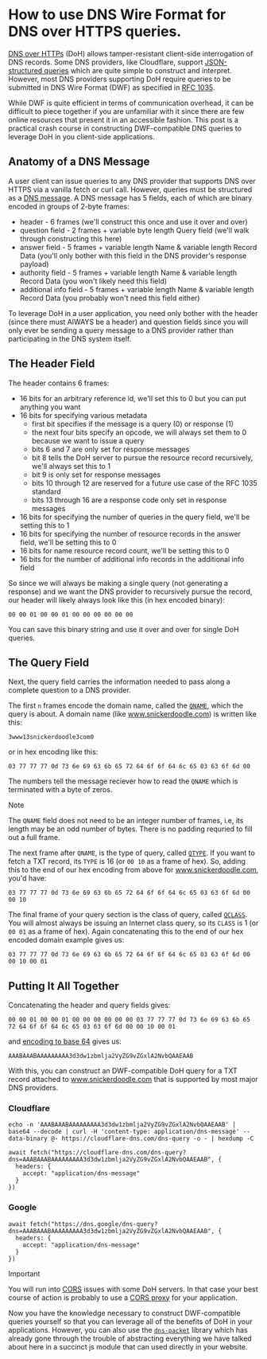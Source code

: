 # How to use DNS Wire Format for DNS over HTTPS queries. 

[DNS over HTTPs](https://datatracker.ietf.org/doc/html/rfc8484) (DoH) allows tamper-resistant client-side interrogation of DNS records. Some DNS providers, like Cloudflare, support [JSON-structured queries](https://developers.cloudflare.com/1.1.1.1/encryption/dns-over-https/make-api-requests/dns-json/) which are quite simple to construct and interpret. However, most DNS providers supporting DoH require queries to be submitted in DNS Wire Format (DWF) as specified in [RFC 1035](https://datatracker.ietf.org/doc/html/rfc1035). 

While DWF is quite efficient in terms of communication overhead, it can be difficult to piece together if you are unfamiliar with it since there are few online resources that present it in an accessible fashion. This post is a  practical crash course in constructing DWF-compatible DNS queries to leverage DoH in you client-side applications. 

## Anatomy of a DNS Message

A user client can issue queries to any DNS provider that supports DNS over HTTPS via a vanilla fetch or curl call. However, queries must be structured as a [DNS message](https://datatracker.ietf.org/doc/html/rfc1035#section-4). A DNS message has 5 fields, each of which are binary encoded in groups of 2-byte frames:

- header - 6 frames (we'll construct this once and use it over and over)
- question field - 2 frames + variable byte length Query field (we'll walk through constructing this here)
- answer field - 5 frames + variable length Name & variable length Record Data (you'll only bother with this field in the DNS provider's response payload)
- authority field - 5 frames + variable length Name & variable length Record Data (you won't likely need this field)
- additional info field - 5 frames + variable length Name & variable length Record Data (you probably won't need this field either)

To leverage DoH in a user application, you need only bother with the header (since there must AlWAYS be a header) and question fields since you will only ever be sending a query message to a DNS provider rather than participating in the DNS system itself.

## The Header Field

The header contains 6 frames:

- 16 bits for an arbitrary reference id, we'll set this to 0 but you can put anything you want
- 16 bits for specifying various metadata
  - first bit specifies if the message is a query (0) or response (1)
  - the next four bits specify an opcode, we will always set them to 0 because we want to issue a query
  - bits 6 and 7 are only set for response messages
  - bit 8 tells the DoH server to pursue the resource record recursively, we'll always set this to 1
  - bit 9 is only set for response messages
  - bits 10 through 12 are reserved for a future use case of the RFC 1035 standard
  - bits 13 through 16 are a response code only set in response messages
- 16 bits for specifying the number of queries in the query field, we'll be setting this to 1
- 16 bits for specifying the number of resource records in the answer field, we'll be setting this to 0
- 16 bits for name resource record count, we'll be setting this to 0
- 16 bits for the number of additional info records in the additional info field

So since we will always be making a single query (not generating a response) and we want the DNS provider to recursively pursue the record, our header will likely always look like this (in hex encoded binary):

`00 00 01 00 00 01 00 00 00 00 00 00`

You can save this binary string and use it over and over for single DoH queries. 

## The Query Field

Next, the query field carries the information needed to pass along a complete question to a DNS provider. 

The first `n` frames encode the domain name, called the [`QNAME`](https://datatracker.ietf.org/doc/html/rfc1035#section-4.1.2), which the query is about. A domain name (like www.snickerdoodle.com) is written like this:

`3www13snickerdoodle3com0`

or in hex encoding like this:

`03 77 77 77 0d 73 6e 69 63 6b 65 72 64 6f 6f 64 6c 65 03 63 6f 6d 00`

The numbers tell the message reciever how to read the `QNAME` which is terminated with a byte of zeros. 

> [!NOTE] 
> The `QNAME` field does not need to be an integer number of frames, i.e, its length may be an odd number of bytes. There is no padding requried to fill out a full frame. 

The next frame after `QNAME`, is the type of query, called [`QTYPE`](https://datatracker.ietf.org/doc/html/rfc1035#section-3.2.2). If you want to fetch a TXT record, its `TYPE` is 16 (or `00 10` as a frame of hex). So, adding this to the end of our hex encoding from above for www.snickerdoodle.com, you'd have:

`03 77 77 77 0d 73 6e 69 63 6b 65 72 64 6f 6f 64 6c 65 03 63 6f 6d 00 00 10`

The final frame of your query section is the class of query, called [`QCLASS`](https://datatracker.ietf.org/doc/html/rfc1035#section-3.2.4). You will almost always be issuing an Internet class query, so its `CLASS` is 1 (or `00 01` as a frame of hex). Again concatenating this to the end of our hex encoded domain example gives us:

`03 77 77 77 0d 73 6e 69 63 6b 65 72 64 6f 6f 64 6c 65 03 63 6f 6d 00 00 10 00 01`

## Putting It All Together

Concatenating the header and query fields gives:

`00 00 01 00 00 01 00 00 00 00 00 00 03 77 77 77 0d 73 6e 69 63 6b 65 72 64 6f 6f 64 6c 65 03 63 6f 6d 00 00 10 00 01`

and [encoding to base 64](https://cryptii.com/pipes/base64-to-binary) gives us:

`AAABAAABAAAAAAAAA3d3dw1zbmlja2VyZG9vZGxlA2NvbQAAEAAB`

With this, you can construct an DWF-compatible DoH query for a TXT record attached to www.snickerdoodle.com that is supported by most major DNS providers.

### Cloudflare

```
echo -n 'AAABAAABAAAAAAAAA3d3dw1zbmlja2VyZG9vZGxlA2NvbQAAEAAB' | base64 --decode | curl -H 'content-type: application/dns-message' --data-binary @- https://cloudflare-dns.com/dns-query -o - | hexdump -C
```

```
await fetch("https://cloudflare-dns.com/dns-query?dns=AAABAAABAAAAAAAAA3d3dw1zbmlja2VyZG9vZGxlA2NvbQAAEAAB", {
  headers: {
    accept: "application/dns-message"
  }
})
```

### Google

```
await fetch("https://dns.google/dns-query?dns=AAABAAABAAAAAAAAA3d3dw1zbmlja2VyZG9vZGxlA2NvbQAAEAAB", {
  headers: {
    accept: "application/dns-message"
  }
})
```

> [!Important]
> You will run into [CORS](https://developer.mozilla.org/en-US/docs/Web/HTTP/CORS) issues with some DoH servers. In that case your best course of action is probably to use a [CORS proxy](https://httptoolkit.com/blog/cors-proxies/) for your application. 

Now you have the knowledge necessary to construct DWF-compatible queries yourself so that you can leverage all of the benefits of DoH in your applications. However, you can also use the [`dns-packet`](https://github.com/mafintosh/dns-packet) library which has already gone through the trouble of abstracting everything we have talked about here in a succinct js module that can used directly in your website. 